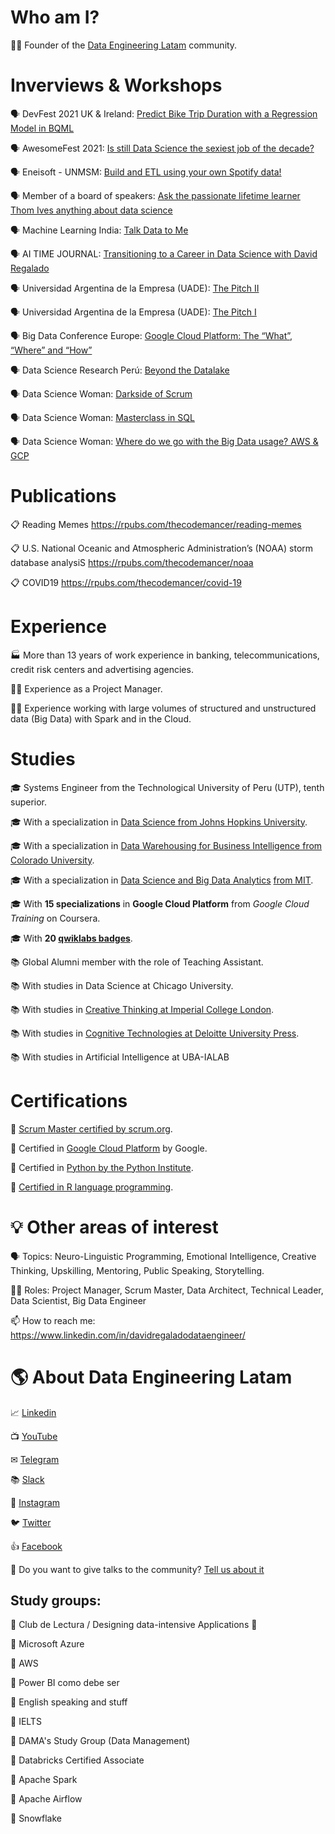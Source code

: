 # Who am I?

👨‍💼 Founder of the [Data Engineering Latam](https://www.linkedin.com/company/data-engineering-latam) community. 

# Inverviews & Workshops

🗣️ DevFest 2021 UK & Ireland: [Predict Bike Trip Duration with a Regression Model in BQML](https://www.devfest-uki.com/)

🗣️ AwesomeFest 2021: [Is still Data Science the sexiest job of the decade?](https://youtu.be/3EmG6DTRztY?t=3389)

🗣️ Eneisoft - UNMSM: [Build and ETL using your own Spotify data!](https://www.facebook.com/watch/live/?ref=watch_permalink&v=561055481815025)

🗣️ Member of a board of speakers: [Ask the passionate lifetime learner Thom Ives anything about data science](https://www.youtube.com/watch?v=twiec2y1iLM)

🗣️ Machine Learning India: [Talk Data to Me](https://twitter.com/ml_india_/status/1415619719332122629)

🗣️ AI TIME JOURNAL: [Transitioning to a Career in Data Science with David Regalado](https://open.spotify.com/episode/5YZs0tcdm12ueztaoTLxwq)

🗣️ Universidad Argentina de la Empresa (UADE): [The Pitch II](https://www.linkedin.com/posts/davidregaladodataengineer_encantado-de-haber-participado-como-jurado-activity-6739528889883774976-fhsy)

🗣️ Universidad Argentina de la Empresa (UADE): [The Pitch I](https://www.linkedin.com/posts/davidregaladodataengineer_encantado-de-haber-participado-como-jurado-activity-6739904065934807040-HDRV)

🗣️ Big Data Conference Europe: [Google Cloud Platform: The “What”, “Where” and “How”](https://bigdataconference.eu/google-cloud-platform-first-steps/)

🗣️ Data Science Research Perú: [Beyond the Datalake](https://www.linkedin.com/posts/davidregaladodataengineer_datascience-dataengineering-datawarehouse-activity-6836082792946814976-3ylI)

🗣️ Data Science Woman: [Darkside of Scrum](https://www.linkedin.com/posts/datasciencewomen_les-agradecemos-por-haber-asistido-a-nuestro-activity-6800571708295192576-b9sU)

🗣️ Data Science Woman: [Masterclass in SQL](https://www.linkedin.com/posts/davidregaladodataengineer_sql-dataanalysis-datascience-activity-6798642746786676736-6iSG)

🗣️ Data Science Woman: [Where do we go with the Big Data usage? AWS & GCP](https://www.linkedin.com/posts/davidregaladodataengineer_a-d%C3%B3nde-nos-dirigimos-con-el-uso-de-big-activity-6716483292369092608-0ugE)

# Publications

📋 Reading Memes https://rpubs.com/thecodemancer/reading-memes

📋 U.S. National Oceanic and Atmospheric Administration’s (NOAA) storm database analysiS https://rpubs.com/thecodemancer/noaa

📋 COVID19 https://rpubs.com/thecodemancer/covid-19

# Experience

🏭 More than 13 years of work experience in banking, telecommunications, credit risk centers and advertising agencies. 

👨‍💼 Experience as a Project Manager. 

👨‍💻 Experience working with large volumes of structured and unstructured data (Big Data) with Spark and in the Cloud.

# Studies

🎓 Systems Engineer from the Technological University of Peru (UTP), tenth superior. 

🎓 With a specialization in [Data Science from Johns Hopkins University](https://www.coursera.org/account/accomplishments/specialization/certificate/R2D673JP2BSM). 

🎓 With a specialization in [Data Warehousing for Business Intelligence from Colorado University](https://www.coursera.org/account/accomplishments/specialization/certificate/E229NTAP8NJA). 

🎓 With a specialization in [Data Science and Big Data Analytics](https://xpro.mit.edu/certificate/2ee4c0e8-b4d6-472f-a99f-bc10900e7716) [from MIT](https://xpro.mit.edu/certificate/2ee4c0e8-b4d6-472f-a99f-bc10900e7716). 

🎓 With **15 specializations** in **Google Cloud Platform** from *Google Cloud Training* on Coursera. 

🎓 With **20 [qwiklabs badges](https://www.qwiklabs.com/public_profiles/b69e273a-dc38-4ee2-b935-37ba4625d5ab)**. 

📚 Global Alumni member with the role of Teaching Assistant. 

📚 With studies in Data Science at Chicago University. 

📚 With studies in [Creative Thinking at Imperial College London](https://www.coursera.org/account/accomplishments/certificate/BML8R8LKSWUM). 

📚 With studies in [Cognitive Technologies at Deloitte University Press](https://deloitte.novoed.com/#!/courses/cognitive-technology/statements/546100).

📚 With studies in Artificial Intelligence at UBA-IALAB

# Certifications

🥇 [Scrum Master certified by scrum.org](https://www.scrum.org/user/414767). 

🥇 Certified in [Google Cloud Platform](https://googlecloudcertified.credential.net/profile/ecc33f2c174934aebe31ac418a63d723b063598d) by Google. 

🥇 Certified in [Python by the Python Institute](https://www.credly.com/badges/eee19e84-8296-423a-a007-ed2c5b4e0c1b). 

🥇 [Certified in R language programming](https://www.coursera.org/account/accomplishments/certificate/DTPPQEDVBA76). 

# 💡 Other areas of interest

🗣️ Topics: Neuro-Linguistic Programming, Emotional Intelligence, Creative Thinking, Upskilling, Mentoring, Public Speaking, Storytelling.

👨‍💻 Roles: Project Manager, Scrum Master, Data Architect, Technical Leader, Data Scientist, Big Data Engineer

📫 How to reach me: https://www.linkedin.com/in/davidregaladodataengineer/

# 🌎 About  Data Engineering Latam

📈 [Linkedin](https://www.linkedin.com/company/data-engineering-latam/)

📺 [YouTube](https://www.youtube.com/c/dataengineeringlatam?sub_confirmation=1)

✉ [Telegram](https://t.me/dataengineeringlatam)

📚 [Slack](https://join.slack.com/t/dataengineeringlatam/shared_invite/zt-qxvqbpvk-FezAdGoQh~RB8zr0wVbCBw)

📸 [Instagram](https://www.instagram.com/dataengineeringlatam/)

🐦 [Twitter](https://twitter.com/DataEngiLATAM)

👍 [Facebook](https://www.facebook.com/dataengineeringlatam)

🎤 Do you want to give talks to the community? [Tell us about it](https://docs.google.com/forms/d/e/1FAIpQLSd7CZgRxGHx-rRA7CyAeB0MxNPgVj5rCqQsrjrFiNYhoZxS1w/viewform)

## Study groups:

🎤 Club de Lectura / Designing data-intensive Applications 🐗

🎤 Microsoft Azure

🎤 AWS

🎤 Power BI como debe ser

🎤 English speaking and stuff

🎤 IELTS

🎤 DAMA's Study Group (Data Management)

🎤 Databricks Certified Associate

🎤 Apache Spark

🎤 Apache Airflow

🎤 Snowflake


<!--
**thecodemancer/thecodemancer** is a ✨ _special_ ✨ repository because its `README.md` (this file) appears on your GitHub profile.

Here are some ideas to get you started:

- 🔭 I’m currently working on ...
- 🌱 I’m currently learning ...
- 👯 I’m looking to collaborate on ...
- 🤔 I’m looking for help with ...
- 💬 Ask me about ...
- 📫 How to reach me: ...
- 😄 Pronouns: ...
- ⚡ Fun fact: ...
-->
